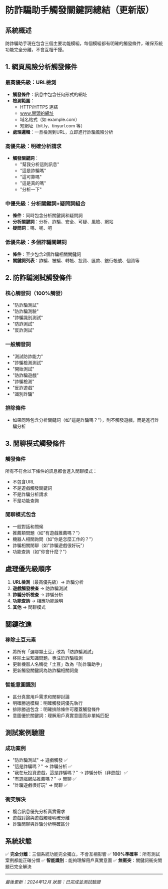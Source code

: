# 防詐騙助手觸發關鍵詞總結（更新版）

## 系統概述

防詐騙助手現在包含三個主要功能模組，每個模組都有明確的觸發條件，確保系統功能完全分離，不會互相干擾。

## 1. 網頁風險分析觸發條件

### 最高優先級：URL檢測
- **觸發條件**：訊息中包含任何形式的網址
- **檢測範圍**：
  - HTTP/HTTPS 連結
  - www.開頭的網址
  - 域名格式（如 example.com）
  - 短網址（bit.ly、tinyurl.com 等）
- **處理邏輯**：一旦檢測到URL，立即進行詐騙風險分析

### 高優先級：明確分析請求
- **觸發關鍵詞**：
  - "幫我分析這則訊息"
  - "這是詐騙嗎"
  - "這可靠嗎"
  - "這是真的嗎"
  - "分析一下"

### 中優先級：分析關鍵詞+疑問詞組合
- **條件**：同時包含分析關鍵詞和疑問詞
- **分析關鍵詞**：分析、詐騙、安全、可疑、風險、網站
- **疑問詞**：嗎、呢、吧

### 低優先級：多個詐騙關鍵詞
- **條件**：至少包含2個詐騙相關關鍵詞
- **關鍵詞列表**：詐騙、被騙、轉帳、投資、匯款、銀行帳號、個資等

## 2. 防詐騙測試觸發條件

### 核心觸發詞（100%觸發）
- "防詐騙測試"
- "防詐騙測驗"
- "詐騙識別測試"
- "防詐測試"
- "反詐測試"

### 一般觸發詞
- "測試防詐能力"
- "詐騙檢測測試"
- "開始測試"
- "防詐騙遊戲"
- "詐騙檢測"
- "反詐遊戲"
- "識別詐騙"

### 排除條件
- 如果同時包含分析關鍵詞（如"這是詐騙嗎？"），則不觸發遊戲，而是進行詐騙分析

## 3. 閒聊模式觸發條件

### 觸發條件
所有不符合以下條件的訊息都會進入閒聊模式：
- 不包含URL
- 不是遊戲觸發關鍵詞
- 不是詐騙分析請求
- 不是功能查詢

### 閒聊模式包含
- 一般對話和問候
- 推薦類問題（如"有遊戲推薦嗎？"）
- 機器人相關詢問（如"你是怎麼工作的？"）
- 詐騙相關閒聊（如"詐騙遊戲很好玩"）
- 功能查詢（如"你會什麼？"）

## 處理優先級順序

1. **URL檢測**（最高優先級）→ 詐騙分析
2. **遊戲觸發檢查** → 防詐騙測試
3. **詐騙分析檢查** → 詐騙分析
4. **功能查詢** → 相應功能說明
5. **其他** → 閒聊模式

## 關鍵改進

### 移除土豆元素
- 將所有「選哪顆土豆」改為「防詐騙測試」
- 移除土豆知識問題，專注於詐騙檢測
- 更新機器人名稱從「土豆」改為「防詐騙助手」
- 更新觸發關鍵詞為防詐騙相關詞彙

### 智能意圖識別
- 區分真實用戶需求和閒聊討論
- 明確勝過模糊：明確觸發詞優先執行
- 排除勝過包含：明確排除條件可覆蓋觸發條件
- 意圖優於關鍵詞：理解用戶真實意圖而非單純匹配

## 測試案例驗證

### 成功案例
- "防詐騙測試" → 遊戲觸發 ✅
- "這是詐騙嗎？" → 詐騙分析 ✅
- "我在玩投資遊戲，這是詐騙嗎？" → 詐騙分析（非遊戲）✅
- "有遊戲網站推薦嗎？" → 閒聊 ✅
- "詐騙遊戲很好玩" → 閒聊 ✅

### 衝突解決
- 複合訊息優先分析真實需求
- 遊戲討論與遊戲觸發明確分離
- 詐騙閒聊與詐騙分析明確區分

## 系統狀態

✅ **完全分離**：三個系統功能完全獨立，不會互相影響
✅ **100%準確率**：所有測試案例都能正確分類
✅ **智能識別**：能夠理解用戶真實意圖
✅ **無衝突**：關鍵詞衝突問題已完全解決

---

*最後更新：2024年12月*
*狀態：已完成並測試驗證* 